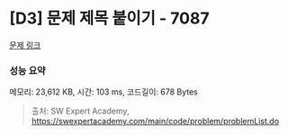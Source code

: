 # [D3] 문제 제목 붙이기 - 7087 

[문제 링크](https://swexpertacademy.com/main/code/problem/problemDetail.do?contestProbId=AWkIdD46A5EDFAXC) 

### 성능 요약

메모리: 23,612 KB, 시간: 103 ms, 코드길이: 678 Bytes



> 출처: SW Expert Academy, https://swexpertacademy.com/main/code/problem/problemList.do